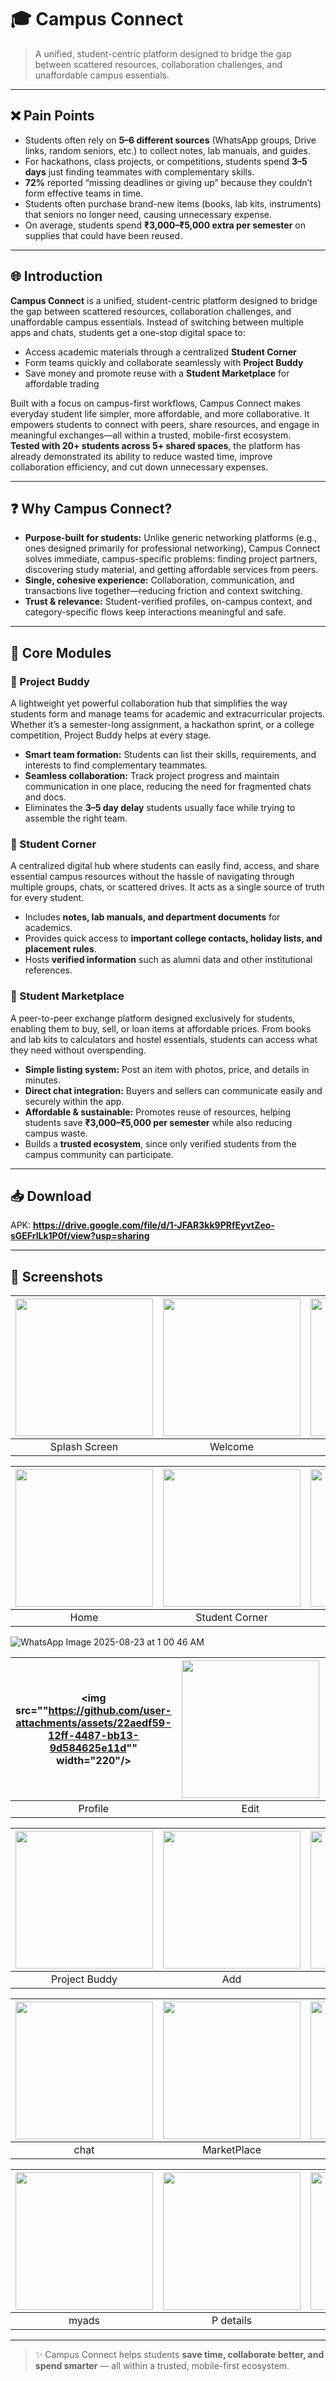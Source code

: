 # 🎓 Campus Connect

> A unified, student-centric platform designed to bridge the gap between scattered resources, collaboration challenges, and unaffordable campus essentials.

---

## ❌ Pain Points

- Students often rely on **5–6 different sources** (WhatsApp groups, Drive links, random seniors, etc.) to collect notes, lab manuals, and guides.  
- For hackathons, class projects, or competitions, students spend **3–5 days** just finding teammates with complementary skills.  
- **72%** reported “missing deadlines or giving up” because they couldn’t form effective teams in time.  
- Students often purchase brand-new items (books, lab kits, instruments) that seniors no longer need, causing unnecessary expense.  
- On average, students spend **₹3,000–₹5,000 extra per semester** on supplies that could have been reused.

---

## 🌐 Introduction

**Campus Connect** is a unified, student-centric platform designed to bridge the gap between scattered resources, collaboration challenges, and unaffordable campus essentials. Instead of switching between multiple apps and chats, students get a one-stop digital space to:  
- Access academic materials through a centralized **Student Corner**  
- Form teams quickly and collaborate seamlessly with **Project Buddy**  
- Save money and promote reuse with a **Student Marketplace** for affordable trading  

Built with a focus on campus-first workflows, Campus Connect makes everyday student life simpler, more affordable, and more collaborative. It empowers students to connect with peers, share resources, and engage in meaningful exchanges—all within a trusted, mobile-first ecosystem.  
**Tested with 20+ students across 5+ shared spaces**, the platform has already demonstrated its ability to reduce wasted time, improve collaboration efficiency, and cut down unnecessary expenses.

---

## ❓ Why Campus Connect?

- **Purpose-built for students:** Unlike generic networking platforms (e.g., ones designed primarily for professional networking), Campus Connect solves immediate, campus-specific problems: finding project partners, discovering study material, and getting affordable services from peers.  
- **Single, cohesive experience:** Collaboration, communication, and transactions live together—reducing friction and context switching.  
- **Trust & relevance:** Student-verified profiles, on-campus context, and category-specific flows keep interactions meaningful and safe.

---

## 🧩 Core Modules

### 🔹 Project Buddy
A lightweight yet powerful collaboration hub that simplifies the way students form and manage teams for academic and extracurricular projects. Whether it’s a semester-long assignment, a hackathon sprint, or a college competition, Project Buddy helps at every stage.  
- **Smart team formation:** Students can list their skills, requirements, and interests to find complementary teammates.  
- **Seamless collaboration:** Track project progress and maintain communication in one place, reducing the need for fragmented chats and docs.  
- Eliminates the **3–5 day delay** students usually face while trying to assemble the right team.

### 🔹 Student Corner
A centralized digital hub where students can easily find, access, and share essential campus resources without the hassle of navigating through multiple groups, chats, or scattered drives. It acts as a single source of truth for every student.  
- Includes **notes, lab manuals, and department documents** for academics.  
- Provides quick access to **important college contacts, holiday lists, and placement rules**.  
- Hosts **verified information** such as alumni data and other institutional references.

### 🔹 Student Marketplace
A peer-to-peer exchange platform designed exclusively for students, enabling them to buy, sell, or loan items at affordable prices. From books and lab kits to calculators and hostel essentials, students can access what they need without overspending.  
- **Simple listing system:** Post an item with photos, price, and details in minutes.  
- **Direct chat integration:** Buyers and sellers can communicate easily and securely within the app.  
- **Affordable & sustainable:** Promotes reuse of resources, helping students save **₹3,000–₹5,000 per semester** while also reducing campus waste.  
- Builds a **trusted ecosystem**, since only verified students from the campus community can participate.

---

## 📥 Download
APK: **https://drive.google.com/file/d/1-JFAR3kk9PRfEyvtZeo-sGEFrlLk1P0f/view?usp=sharing**

---

## 📸 Screenshots

<!-- Row 1 -->
| <img src="https://github.com/user-attachments/assets/5af608b8-8618-4c00-8642-acb39d3f4464" width="220"/> | <img src="https://github.com/user-attachments/assets/5c941ad3-f7b2-4f0a-a076-97d0ed2ea1fa" width="220"/> | <img src="https://github.com/user-attachments/assets/bb1217ef-6d99-4d9f-909c-b3be7e46c1aa" width="220"/> |
|:---:|:---:|:---:|
| Splash Screen | Welcome | Login |

<!-- Row 2 -->
| <img src="https://github.com/user-attachments/assets/88257402-cc46-48f8-a20a-dbc91a997761" width="220"/> | <img src="https://github.com/user-attachments/assets/c6aed3b9-f348-4920-bc53-e0f794b79db9" width="220"/> | <img src="https://github.com/user-attachments/assets/50c59e64-ec56-48d0-8801-72dd2f7dc35b" width="220"/> |
|:---:|:---:|:---:|
| Home | Student Corner | Campus Contacts |
![WhatsApp Image 2025-08-23 at 1 00 46 AM](https://github.com/user-attachments/assets/22aedf59-12ff-4487-bb13-9d584625e11d)


<!-- Row 2 -->
| <img src=""https://github.com/user-attachments/assets/22aedf59-12ff-4487-bb13-9d584625e11d"" width="220"/> | <img src="https://github.com/user-attachments/assets/bc896ca0-463d-4473-a9ca-5a79ac7cd136" width="220"/> | <img src="https://github.com/user-attachments/assets/8c5f1ec9-69cb-4f18-a5d9-61c8ea50b14c" width="220"/> |
|:---:|:---:|:---:|
| Profile | Edit | App Drawer |

<!-- Row 3 -->
| <img src="https://github.com/user-attachments/assets/df424378-fe9e-42bd-9077-910526a6ca4c" width="220"/> | <img src="https://github.com/user-attachments/assets/0824875f-dc5d-4a9d-96a2-818da6323ec3" width="220"/> | <img src="https://github.com/user-attachments/assets/86f02eb3-7be1-42c0-addf-56a332ca6e58" width="220"/> |
|:---:|:---:|:---:|
| Project Buddy | Add | PDetails |

<!-- Row 4 -->
| <img src="https://github.com/user-attachments/assets/0b1d31ca-f017-4408-ae0f-7bd8ab8e8c47" width="220"/> | <img src="https://github.com/user-attachments/assets/80311f71-35fd-4146-a3b0-f378cbfabb28" width="220"/> | <img src="https://github.com/user-attachments/assets/be29a72e-77ac-49c8-b454-b962a17c01c7" width="220"/> |
|:---:|:---:|:---:|
| chat | MarketPlace | PDeatils |

<!-- Row 5 -->
| <img src="https://github.com/user-attachments/assets/08044258-4b1e-4249-b8d8-6a3f546c2c5c" width="220"/> | <img src="https://github.com/user-attachments/assets/063e3a3e-8d5b-4e46-995f-48633adc1d50" width="220"/> | <img src="https://github.com/user-attachments/assets/0b1d31ca-f017-4408-ae0f-7bd8ab8e8c47" width="220"/> |
|:---:|:---:|:---:|
| myads | P details | Chat |

---

> ✨ Campus Connect helps students **save time, collaborate better, and spend smarter** — all within a trusted, mobile-first ecosystem.
